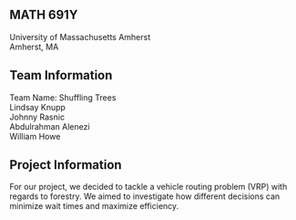 ## MATH 691Y

University of Massachusetts Amherst  
Amherst, MA

## Team Information

Team Name: Shuffling Trees   
Lindsay Knupp  
Johnny Rasnic   
Abdulrahman Alenezi   
William Howe   

## Project Information

For our project, we decided to tackle a vehicle routing problem (VRP) with regards to forestry. We aimed to investigate how different decisions can minimize wait times and maximize efficiency. 